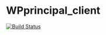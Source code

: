 # WPprincipal_client

[![Build Status](https://travis-ci.com/ishubhamsingh/WPclassroom_client.svg?token=NxGaPFKKAE7KwUgvwzyq&branch=master)](https://travis-ci.com/ishubhamsingh/WPclassroom_client)